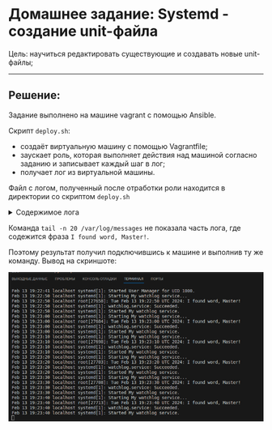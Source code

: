 # Домашнее задание: Systemd - создание unit-файла

Цель:
научиться редактировать существующие и создавать новые unit-файлы;

---

## Решение:

Задание выполнено на машине vagrant с помощью Ansible.

Скрипт `deploy.sh`:
 - создаёт виртуальную машину с помощью Vagrantfile;
 - заускает роль, которая выполняет действия над машиной согласно заданию и записывает каждый шаг в лог;
 - получает лог из виртуальной машины. 

Файл с логом, полученный после отработки роли находится в директории со скриптом `deploy.sh`

<details>
<summary>Содержимое лога</summary>

```bash


 Посмотрим состояние сервиса spawn-fcgi 

● spawn-fcgi.service - Spawn-fcgi startup service by Otus
   Loaded: loaded (/etc/systemd/system/spawn-fcgi.service; enabled; vendor preset: disabled)
   Active: active (running) since Tue 2024-02-13 19:19:43 UTC; 664ms ago
 Main PID: 9486 (php-cgi)
    Tasks: 33 (limit: 1133)
   Memory: 30.4M
   CGroup: /system.slice/spawn-fcgi.service
           ├─9486 /usr/bin/php-cgi
           ├─9558 /usr/bin/php-cgi
           ├─9559 /usr/bin/php-cgi
           ├─9560 /usr/bin/php-cgi
           ├─9561 /usr/bin/php-cgi
           ├─9562 /usr/bin/php-cgi
           ├─9563 /usr/bin/php-cgi
           ├─9564 /usr/bin/php-cgi
           ├─9565 /usr/bin/php-cgi
           ├─9566 /usr/bin/php-cgi
           ├─9567 /usr/bin/php-cgi
           ├─9568 /usr/bin/php-cgi
           ├─9569 /usr/bin/php-cgi
           ├─9570 /usr/bin/php-cgi
           ├─9571 /usr/bin/php-cgi
           ├─9572 /usr/bin/php-cgi
           ├─9573 /usr/bin/php-cgi
           ├─9574 /usr/bin/php-cgi
           ├─9575 /usr/bin/php-cgi
           ├─9576 /usr/bin/php-cgi
           ├─9579 /usr/bin/php-cgi
           ├─9580 /usr/bin/php-cgi
           ├─9581 /usr/bin/php-cgi
           ├─9582 /usr/bin/php-cgi
           ├─9583 /usr/bin/php-cgi
           ├─9584 /usr/bin/php-cgi
           ├─9585 /usr/bin/php-cgi
           ├─9586 /usr/bin/php-cgi
           ├─9587 /usr/bin/php-cgi
           ├─9588 /usr/bin/php-cgi
           ├─9589 /usr/bin/php-cgi
           ├─9590 /usr/bin/php-cgi
           └─9591 /usr/bin/php-cgi

Feb 13 19:19:43 unitMachine systemd[1]: Started Spawn-fcgi startup service by Otus.


 Посмотрим лог 

Feb 13 19:20:45 localhost systemd[1]: Stopping /run/user/1000 mount wrapper...
Feb 13 19:20:45 localhost systemd[1]: Removed slice User Slice of UID 1000.
Feb 13 19:20:45 localhost systemd[1]: run-user-1000.mount: Succeeded.
Feb 13 19:20:45 localhost systemd[1]: user-runtime-dir@1000.service: Succeeded.
Feb 13 19:20:45 localhost systemd[1]: Stopped /run/user/1000 mount wrapper.
Feb 13 19:20:45 localhost systemd[1]: Created slice User Slice of UID 1000.
Feb 13 19:20:45 localhost systemd[1]: Started /run/user/1000 mount wrapper.
Feb 13 19:20:45 localhost systemd[1]: Starting User Manager for UID 1000...
Feb 13 19:20:45 localhost systemd[1]: Started Session 8 of user vagrant.
Feb 13 19:20:45 localhost systemd-logind[724]: New session 8 of user vagrant.
Feb 13 19:20:45 localhost systemd[25705]: Starting D-Bus User Message Bus Socket.
Feb 13 19:20:45 localhost systemd[25705]: Reached target Paths.
Feb 13 19:20:45 localhost systemd[25705]: Started Mark boot as successful after the user session has run 2 minutes.
Feb 13 19:20:45 localhost systemd[25705]: Reached target Timers.
Feb 13 19:20:45 localhost systemd[25705]: Listening on D-Bus User Message Bus Socket.
Feb 13 19:20:45 localhost systemd[25705]: Reached target Sockets.
Feb 13 19:20:45 localhost systemd[25705]: Reached target Basic System.
Feb 13 19:20:45 localhost systemd[25705]: Reached target Default.
Feb 13 19:20:45 localhost systemd[25705]: Startup finished in 57ms.
Feb 13 19:20:45 localhost systemd[1]: Started User Manager for UID 1000.


 Посмотрим ss -tnulp | grep httpd 

tcp     LISTEN   0        128                    *:8080                *:*       users:(("httpd",pid=27121,fd=4),("httpd",pid=27120,fd=4),("httpd",pid=27119,fd=4),("httpd",pid=27118,fd=4),("httpd",pid=27115,fd=4))
tcp     LISTEN   0        128                    *:80                  *:*       users:(("httpd",pid=26803,fd=4),("httpd",pid=26802,fd=4),("httpd",pid=26801,fd=4),("httpd",pid=26798,fd=4),("httpd",pid=26795,fd=4))

```
</details>

Команда `tail -n 20 /var/log/messages` не показала часть лога, где содежится фраза `I found word, Master!`.

Поэтому результат получил подключившись к машине и выполнив ту же команду. Вывод на скриншоте:

![alt text](Screen.png)
